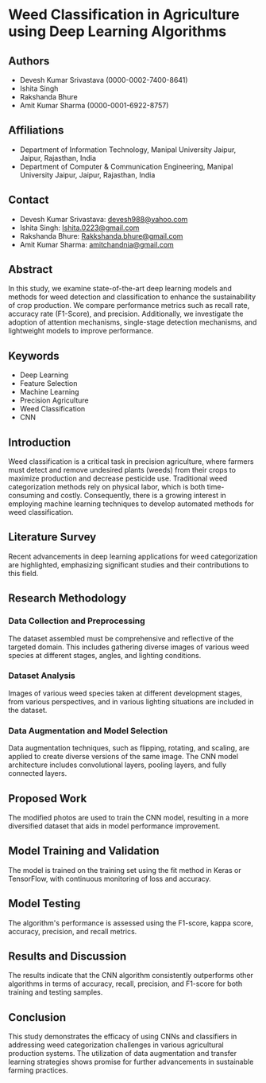 # Weed Classification in Agriculture using Deep Learning Algorithms

## Authors

- Devesh Kumar Srivastava (0000-0002-7400-8641)
- Ishita Singh
- Rakshanda Bhure
- Amit Kumar Sharma (0000-0001-6922-8757)

## Affiliations

- Department of Information Technology, Manipal University Jaipur, Jaipur, Rajasthan, India
- Department of Computer & Communication Engineering, Manipal University Jaipur, Jaipur, Rajasthan, India

## Contact

- Devesh Kumar Srivastava: [devesh988@yahoo.com](mailto:devesh988@yahoo.com)
- Ishita Singh: [Ishita.0223@gmail.com](mailto:Ishita.0223@gmail.com)
- Rakshanda Bhure: [Rakkshanda.bhure@gmail.com](mailto:Rakkshanda.bhure@gmail.com)
- Amit Kumar Sharma: [amitchandnia@gmail.com](mailto:amitchandnia@gmail.com)

## Abstract

In this study, we examine state-of-the-art deep learning models and methods for weed detection and classification to enhance the sustainability of crop production. We compare performance metrics such as recall rate, accuracy rate (F1-Score), and precision. Additionally, we investigate the adoption of attention mechanisms, single-stage detection mechanisms, and lightweight models to improve performance.

## Keywords

- Deep Learning
- Feature Selection
- Machine Learning
- Precision Agriculture
- Weed Classification
- CNN

## Introduction

Weed classification is a critical task in precision agriculture, where farmers must detect and remove undesired plants (weeds) from their crops to maximize production and decrease pesticide use. Traditional weed categorization methods rely on physical labor, which is both time-consuming and costly. Consequently, there is a growing interest in employing machine learning techniques to develop automated methods for weed classification.

## Literature Survey

Recent advancements in deep learning applications for weed categorization are highlighted, emphasizing significant studies and their contributions to this field.

## Research Methodology

### Data Collection and Preprocessing

The dataset assembled must be comprehensive and reflective of the targeted domain. This includes gathering diverse images of various weed species at different stages, angles, and lighting conditions.

### Dataset Analysis

Images of various weed species taken at different development stages, from various perspectives, and in various lighting situations are included in the dataset.

### Data Augmentation and Model Selection

Data augmentation techniques, such as flipping, rotating, and scaling, are applied to create diverse versions of the same image. The CNN model architecture includes convolutional layers, pooling layers, and fully connected layers.

## Proposed Work

The modified photos are used to train the CNN model, resulting in a more diversified dataset that aids in model performance improvement.

## Model Training and Validation

The model is trained on the training set using the fit method in Keras or TensorFlow, with continuous monitoring of loss and accuracy.

## Model Testing

The algorithm's performance is assessed using the F1-score, kappa score, accuracy, precision, and recall metrics.

## Results and Discussion

The results indicate that the CNN algorithm consistently outperforms other algorithms in terms of accuracy, recall, precision, and F1-score for both training and testing samples.

## Conclusion

This study demonstrates the efficacy of using CNNs and classifiers in addressing weed categorization challenges in various agricultural production systems. The utilization of data augmentation and transfer learning strategies shows promise for further advancements in sustainable farming practices.



